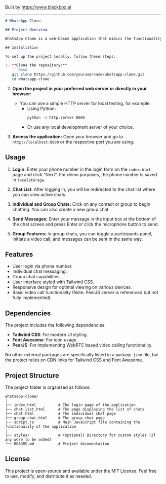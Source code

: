 
Built by https://www.blackbox.ai

---

```markdown
# WhatsApp Clone

## Project Overview

WhatsApp Clone is a web-based application that mimics the functionality of WhatsApp, allowing users to log in using their phone numbers, initiate chats, and participate in group discussions. The project showcases the use of modern web technologies and aims to provide a user-friendly interface along with some features typical of messaging applications.

## Installation

To set up the project locally, follow these steps:

1. **Clone the repository:**
   ```bash
   git clone https://github.com/yourusername/whatsapp-clone.git
   cd whatsapp-clone
   ```

2. **Open the project in your preferred web server or directly in your browser:**
   - You can use a simple HTTP server for local testing, for example:
     - Using Python:
       ```bash
       python -m http.server 8000
       ```
     - Or use any local development server of your choice.

3. **Access the application:**
   Open your browser and go to `http://localhost:8000` or the respective port you are using.

## Usage

1. **Login:**
   Enter your phone number in the login form on the `index.html` page and click "Next". For demo purposes, the phone number is saved in `localStorage`.

2. **Chat List:**
   After logging in, you will be redirected to the chat list where you can view active chats.

3. **Individual and Group Chats:**
   Click on any contact or group to begin chatting. You can also create a new group chat.

4. **Send Messages:**
   Enter your message in the input box at the bottom of the chat screen and press Enter or click the microphone button to send.

5. **Group Features:**
   In group chats, you can toggle a participants panel, initiate a video call, and messages can be sent in the same way.

## Features

- User login via phone number.
- Individual chat messaging.
- Group chat capabilities.
- User interface styled with Tailwind CSS.
- Responsive design for optimal viewing on various devices.
- Basic video call functionality (Note: PeerJS server is referenced but not fully implemented).

## Dependencies

The project includes the following dependencies:

- **Tailwind CSS**: For modern UI styling.
- **Font Awesome**: For icon usage.
- **PeerJS**: For implementing WebRTC based video calling functionality.

No other external packages are specifically listed in a `package.json` file, but the project relies on CDN links for Tailwind CSS and Font Awesome.

## Project Structure

The project folder is organized as follows:

```
whatsapp-clone/
│
├── index.html          # The login page of the application
├── chat-list.html      # The page displaying the list of chats
├── chat.html           # The individual chat page
├── group-chat.html     # The group chat page
├── script.js           # Main JavaScript file containing the functionality of the application
│
├── styles/             # (optional) Directory for custom styles (if any were to be added)
└── README.md           # Project documentation
```

## License

This project is open-source and available under the MIT License. Feel free to use, modify, and distribute it as needed.
```